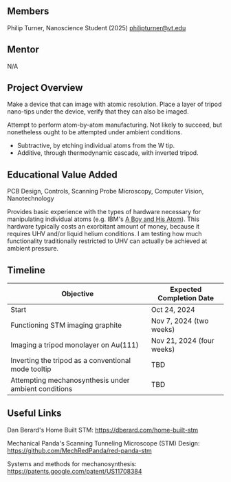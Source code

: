 ## Members
Philip Turner, Nanoscience Student (2025)
philipturner@vt.edu

## Mentor
N/A

## Project Overview

Make a device that can image with atomic resolution. Place a layer of tripod nano-tips under the device, verify that they can also be imaged.

Attempt to perform atom-by-atom manufacturing. Not likely to succeed, but nonetheless ought to be attempted under ambient conditions.
- Subtractive, by etching individual atoms from the W tip.
- Additive, through thermodynamic cascade, with inverted tripod.

## Educational Value Added

PCB Design, Controls, Scanning Probe Microscopy, Computer Vision, Nanotechnology

Provides basic experience with the types of hardware necessary for manipulating individual atoms (e.g. IBM's [A Boy and His Atom](https://www.youtube.com/watch?v=oSCX78-8-q0)). This hardware typically costs an exorbitant amount of money, because it requires UHV and/or liquid helium conditions. I am testing how much functionality traditionally restricted to UHV can actually be achieved at ambient pressure.

## Timeline

| Objective                                            | Expected Completion Date |
| ---------------------------------------------------- | ------------------------ |
| Start                                                | Oct 24, 2024             |
| Functioning STM imaging graphite                     | Nov 7, 2024 (two weeks) |
| Imaging a tripod monolayer on Au(111)                | Nov 21, 2024 (four weeks) |
| Inverting the tripod as a conventional mode tooltip  | TBD |
| Attempting mechanosynthesis under ambient conditions | TBD |

## Useful Links

Dan Berard's Home Built STM: https://dberard.com/home-built-stm

Mechanical Panda's Scanning Tunneling Microscope (STM) Design: https://github.com/MechRedPanda/red-panda-stm

Systems and methods for mechanosynthesis: https://patents.google.com/patent/US11708384
